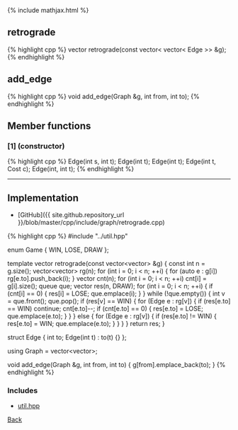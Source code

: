 {% include mathjax.html %}

## retrograde

{% highlight cpp %}
vector<Game> retrograde(const vector< vector< Edge >> &g);
{% endhighlight %}

## add_edge

{% highlight cpp %}
void add_edge(Graph &g, int from, int to);
{% endhighlight %}

## Member functions

### [1] (constructor)
{% highlight cpp %}
Edge(int s, int t);
Edge(int t);
Edge(int t);
Edge(int t, Cost c);
Edge(int, int t);
{% endhighlight %}


---------------------------------------

## Implementation

- [GitHub]({{ site.github.repository_url }}/blob/master/cpp/include/graph/retrograde.cpp)

{% highlight cpp %}
#include "../util.hpp"

enum Game { WIN, LOSE, DRAW };

template <typename Edge>
vector<Game> retrograde(const vector<vector<Edge>> &g) {
  const int n = g.size();
  vector<vector<int>> rg(n);
  for (int i = 0; i < n; ++i) {
    for (auto e : g[i]) rg[e.to].push_back(i);
  }
  vector<int> cnt(n);
  for (int i = 0; i < n; ++i) cnt[i] = g[i].size();
  queue<int> que;
  vector<Game> res(n, DRAW);
  for (int i = 0; i < n; ++i) {
    if (cnt[i] == 0) {
      res[i] = LOSE;
      que.emplace(i);
    }
  }
  while (!que.empty()) {
    int v = que.front();
    que.pop();
    if (res[v] == WIN) {
      for (Edge e : rg[v]) {
        if (res[e.to] == WIN) continue;
        cnt[e.to]--;
        if (cnt[e.to] == 0) {
          res[e.to] = LOSE;
          que.emplace(e.to);
        }
      }
    } else {
      for (Edge e : rg[v]) {
        if (res[e.to] != WIN) {
          res[e.to] = WIN;
          que.emplace(e.to);
        }
      }
    }
  }
  return res;
}

struct Edge {
  int to;
  Edge(int t) : to(t) {}
};

using Graph = vector<vector<Edge>>;

void add_edge(Graph &g, int from, int to) { g[from].emplace_back(to); }
{% endhighlight %}

### Includes

- [util.hpp](../util)

[Back](../..)
